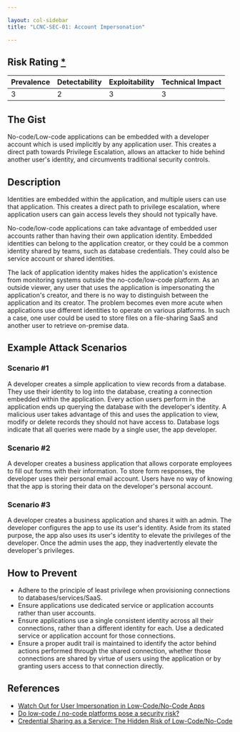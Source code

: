 ```yaml
---

layout: col-sidebar
title: "LCNC-SEC-01: Account Impersonation"

---
```


## Risk Rating [*](https://owasp.org/www-project-top-ten/2017/Note_About_Risks)

| Prevalence | Detectability | Exploitability | Technical Impact |
| --- | --- | --- | --- |
| 3 | 2 | 3 | 3 |

## The Gist

No-code/Low-code applications can be embedded with a developer account which is used implicitly by any application user. 
This creates a direct path towards Privilege Escalation, allows an attacker to hide behind another user's identity, and circumvents traditional security controls.

## Description

Identities are embedded within the application, and multiple users can use that application.
This creates a direct path to privilege escalation, where application users can gain access levels they should not typically have.

No-code/low-code applications can take advantage of embedded user accounts rather than having their own application identity.
Embedded identities can belong to the application creator, or they could be a common identity shared by teams, such as database credentials. They could also be service account or shared identities.

The lack of application identity makes hides the application's existence from monitoring systems outside the no-code/low-code platform.
As an outside viewer, any user that uses the application is impersonating the application's creator, and there is no way to distinguish between the application and its creator.
The problem becomes even more acute when applications use different identities to operate on various platforms.
In such a case, one user could be used to store files on a file-sharing SaaS and another user to retrieve on-premise data.

## Example Attack Scenarios

### Scenario #1

A developer creates a simple application to view records from a database.
They use their identity to log into the database, creating a connection embedded within the application.
Every action users perform in the application ends up querying the database with the developer's identity.
A malicious user takes advantage of this and uses the application to view, modify or delete records they should not have access to.
Database logs indicate that all queries were made by a single user, the app developer.

### Scenario #2

A developer creates a business application that allows corporate employees to fill out forms with their information.
To store form responses, the developer uses their personal email account.
Users have no way of knowing that the app is storing their data on the developer's personal account.

### Scenario #3

A developer creates a business application and shares it with an admin.
The developer configures the app to use its user's identity.
Aside from its stated purpose, the app also uses its user's identity to elevate the privileges of the developer.
Once the admin uses the app, they inadvertently elevate the developer's privileges. 

## How to Prevent

- Adhere to the principle of least privilege when provisioning connections to databases/services/SaaS.
- Ensure applications use dedicated service or application accounts rather than user accounts.
- Ensure applications use a single consistent identity across all their connections, rather than a different identity for each. Use a dedicated service or application account for those connections.
- Ensure a proper audit trail is maintained to identify the actor behind actions performed through the shared connection, whether those connections are shared by virtue of users using the application or by granting users access to that connection directly.

## References

- [Watch Out for User Impersonation in Low-Code/No-Code Apps](https://www.darkreading.com/edge-articles/watch-out-for-user-impersonation-in-low-code-no-code-apps)
- [Do low-code / no-code platforms pose a security risk?](https://sdtimes.com/lowcode/do-low-code-no-code-platforms-pose-a-security-risk/)
- [Credential Sharing as a Service: The Hidden Risk of Low-Code/No-Code](https://www.darkreading.com/dr-tech/credential-sharing-as-a-service-hidden-risk-of-low-code-no-code)
